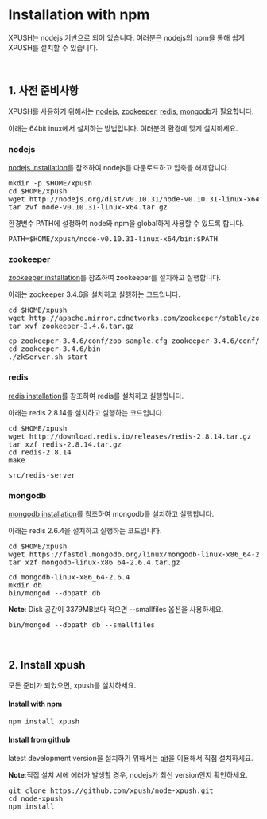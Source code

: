 Installation with npm
===

XPUSH는 nodejs 기반으로 되어 있습니다. 여러분은 nodejs의 npm을 통해 쉽게 XPUSH를 설치할 수 있습니다.

<br />

## 1. 사전 준비사항

XPUSH를 사용하기 위해서는 [nodejs](http://nodejs.org/), [zookeeper](http://zookeeper.apache.org/), [redis](http://redis.io/), [mongodb](http://www.mongodb.org/)가 필요합니다.

아래는 64bit inux에서 설치하는 방법입니다. 여러분의 환경에 맞게 설치하세요.

### nodejs
[nodejs installation](http://nodejs.org/download/)를 참조하여 nodejs를 다운로드하고 압축을 해제합니다.

<pre>
mkdir -p $HOME/xpush
cd $HOME/xpush
wget http://nodejs.org/dist/v0.10.31/node-v0.10.31-linux-x64.tar.gz
tar zvf node-v0.10.31-linux-x64.tar.gz
</pre>

환경변수 PATH에 설정하여 node와 npm을 global하게 사용할 수 있도록 합니다.

<pre>
PATH=$HOME/xpush/node-v0.10.31-linux-x64/bin:$PATH
</pre>

### zookeeper
[zookeeper installation](http://zookeeper.apache.org/doc/trunk/zookeeperStarted.html)를 참조하여 zookeeper를 설치하고 실행합니다.

아래는 zookeeper 3.4.6을 설치하고 실행하는 코드입니다. 
<pre>
cd $HOME/xpush
wget http://apache.mirror.cdnetworks.com/zookeeper/stable/zookeeper-3.4.6.tar.gz
tar xvf zookeeper-3.4.6.tar.gz
</pre>
<pre>
cp zookeeper-3.4.6/conf/zoo_sample.cfg zookeeper-3.4.6/conf/zoo.cfg
cd zookeeper-3.4.6/bin
./zkServer.sh start
</pre>

### redis
[redis installation](http://zookeeper.apache.org/doc/trunk/zookeeperStarted.html)를 참조하여 redis를 설치하고 실행합니다.

아래는 redis 2.8.14을 설치하고 실행하는 코드입니다. 
<pre>
cd $HOME/xpush
wget http://download.redis.io/releases/redis-2.8.14.tar.gz
tar xzf redis-2.8.14.tar.gz
cd redis-2.8.14
make
</pre>

<pre>
src/redis-server
</pre>

### mongodb
[mongodb installation](http://docs.mongodb.org/manual/installation/)를 참조하여 mongodb를 설치하고 실행합니다.

아래는 redis 2.6.4을 설치하고 실행하는 코드입니다. 
<pre>
cd $HOME/xpush
wget https://fastdl.mongodb.org/linux/mongodb-linux-x86_64-2.6.4.tgz
tar xzf mongodb-linux-x86_64-2.6.4.tar.gz
</pre>

<pre>
cd mongodb-linux-x86_64-2.6.4
mkdir db
bin/mongod --dbpath db
</pre>

**Note**: Disk 공간이 3379MB보다 적으면 --smallfiles 옵션을 사용하세요.
<pre>
bin/mongod --dbpath db --smallfiles
</pre>

<br />

## 2. Install xpush

모든 준비가 되었으면, xpush를 설치하세요.

#### Install with npm

<pre>
npm install xpush
</pre>

#### Install from github

latest development version을 설치하기 위해서는 [git](https://github.com/xpush/node-xpush)을 이용해서 직접 설치하세요.

**Note**:직접 설치 시에 에러가 발생할 경우, nodejs가 최신 version인지 확인하세요.
<pre>
git clone https://github.com/xpush/node-xpush.git
cd node-xpush
npm install
</pre>
